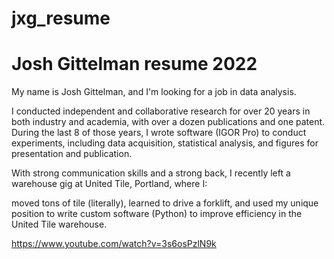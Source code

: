 # jxg_resume
# Josh Gittelman resume 2022
My name is Josh Gittelman, and I'm looking for a job in data analysis.

I conducted independent and collaborative research for over 20 years in both industry and academia, with over a dozen publications and one patent. During the last 8 of those years, I wrote software (IGOR Pro) to conduct experiments, including data acquisition, statistical analysis, and figures for presentation and publication. 

With strong communication skills and a strong back, I recently left a warehouse gig at United Tile, Portland, where I: 

moved tons of tile (literally), 
learned to drive a forklift, and 
used my unique position to write custom software (Python) to improve efficiency in the United Tile warehouse.

https://www.youtube.com/watch?v=3s6osPzlN9k

